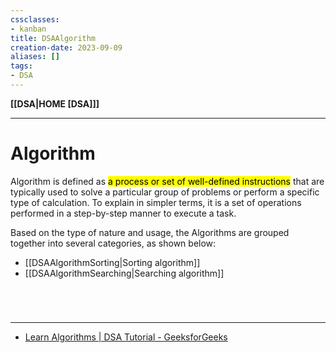 ```yaml
---
cssclasses:
- kanban
title: DSAAlgorithm
creation-date: 2023-09-09
aliases: []
tags:
- DSA
---
```

**[[DSA|HOME [DSA]]]**

---
# Algorithm
Algorithm is defined as <mark class="hltr-lightgreen">a process or set of well-defined instructions</mark> that are typically used to solve a particular group of problems or perform a specific type of calculation. To explain in simpler terms, it is a set of operations performed in a step-by-step manner to execute a task.

Based on the type of nature and usage, the Algorithms are grouped together into several categories, as shown below:
- [[DSAAlgorithmSorting|Sorting algorithm]]
- [[DSAAlgorithmSearching|Searching algorithm]]

<br>

# 
---
- [Learn Algorithms | DSA Tutorial - GeeksforGeeks](https://www.geeksforgeeks.org/learn-data-structures-and-algorithms-dsa-tutorial/)